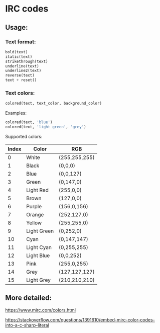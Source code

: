 # IRC codes

## Usage:

### Text format:
```python
bold(text)
italic(text)
strikethrough(text)
underline(text)
underline2(text)
reverse(text)
text + reset()
```

### Text colors:
```python
colored(text, text_color, background_color)
```

Examples:
```python
colored(text, 'blue')
colored(text, 'light green', 'grey')
```

Supported colors:

| Index | Color       | RGB           |
|-------|-------------|---------------|
| 0     | White       | (255,255,255) |
| 1     | Black       | (0,0,0)       |
| 2     | Blue        | (0,0,127)     |
| 3     | Green       | (0,147,0)     |
| 4     | Light Red   | (255,0,0)     |
| 5     | Brown       | (127,0,0)     |
| 6     | Purple      | (156,0,156)   |
| 7     | Orange      | (252,127,0)   |
| 8     | Yellow      | (255,255,0)   |
| 9     | Light Green | (0,252,0)     |
| 10    | Cyan        | (0,147,147)   |
| 11    | Light Cyan  | (0,255,255)   |
| 12    | Light Blue  | (0,0,252)     |
| 13    | Pink        | (255,0,255)   |
| 14    | Grey        | (127,127,127) |
| 15    | Light Grey  | (210,210,210) |

## More detailed:
https://www.mirc.com/colors.html

https://stackoverflow.com/questions/1391610/embed-mirc-color-codes-into-a-c-sharp-literal